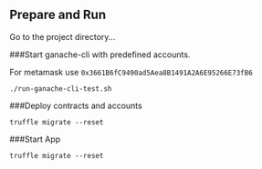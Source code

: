 ## Prepare and Run

Go to the project directory...

###Start ganache-cli with predefined accounts. 

For metamask use 
`0x3661B6fC9490ad5Aea8B1491A2A6E95266E73fB6`

`./run-ganache-cli-test.sh`

###Deploy contracts and accounts

`truffle migrate --reset`



###Start App

`truffle migrate --reset`

